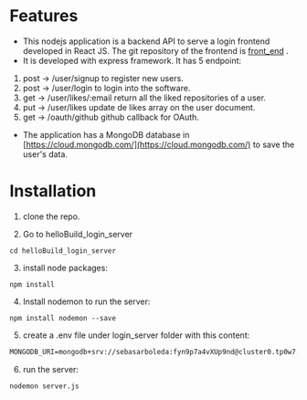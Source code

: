 # Features

- This nodejs application is a backend API to serve a login frontend developed in React JS. The git repository of the frontend is [front_end](https://github.com/sebaz143/helloBuild_app_fron "front_end") .
- It is developed with express framework. It has 5 endpoint:
1. post -> /user/signup to register new users.
2. post -> /user/login to login into the software.
3. get -> /user/likes/:email return all the liked repositories of a user.
4. put -> /user/likes update de likes array on the user document.
5. get -> /oauth/github github callback for OAuth.

- The application has a MongoDB database in [https://cloud.mongodb.com/](https://cloud.mongodb.com/) to save the user's data.

# Installation

1. clone the repo.

2. Go to helloBuild_login_server

`cd helloBuild_login_server`

3. install node packages:

`npm install`

4. Install nodemon to run the server:

`npm install nodemon --save`

5. create a .env file under login_server folder with this content:

```markdown
MONGODB_URI=mongodb+srv://sebasarboleda:fyn9p7a4vXUp9nd@cluster0.tp0w7.mongodb.net/helloBuild?retryWrites=true&w=majority
```
6. run the server:

`nodemon server.js`
